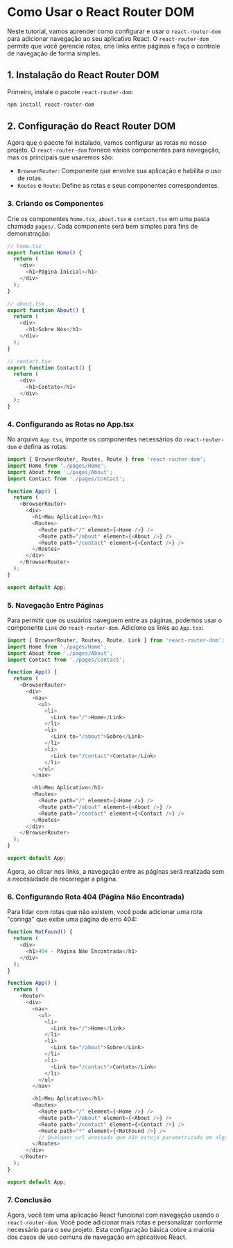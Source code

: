 # Como Usar o React Router DOM

Neste tutorial, vamos aprender como configurar e usar o `react-router-dom` para adicionar navegação ao seu aplicativo React. O `react-router-dom` permite que você gerencie rotas, crie links entre páginas e faça o controle de navegação de forma simples.

## 1. Instalação do React Router DOM

Primeiro, instale o pacote `react-router-dom`:

```bash
npm install react-router-dom
```

## 2. Configuração do React Router DOM

Agora que o pacote foi instalado, vamos configurar as rotas no nosso projeto. O `react-router-dom` fornece vários componentes para navegação, mas os principais que usaremos são:

- `BrowserRouter`: Componente que envolve sua aplicação e habilita o uso de rotas.
- `Routes` e `Route`: Define as rotas e seus componentes correspondentes.


### 3. Criando os Componentes

Crie os componentes `home.tsx`, `about.tsx` e `contact.tsx` em uma pasta chamada `pages/`. Cada componente será bem simples para fins de demonstração:

```javascript
// home.tsx
export function Home() {
  return (
    <div>
      <h1>Página Inicial</h1>
    </div>
  );
}
```

```javascript
// about.tsx
export function About() {
  return (
    <div>
      <h1>Sobre Nós</h1>
    </div>
  );
}
```

```javascript
// contact.tsx
export function Contact() {
  return (
    <div>
      <h1>Contato</h1>
    </div>
  );
}
```

### 4. Configurando as Rotas no App.tsx

No arquivo `App.tsx`, importe os componentes necessários do `react-router-dom` e defina as rotas:

```javascript
import { BrowserRouter, Routes, Route } from 'react-router-dom';
import Home from './pages/Home';
import About from './pages/About';
import Contact from './pages/Contact';

function App() {
  return (
    <BrowserRouter>
      <div>
        <h1>Meu Aplicativo</h1>
        <Routes>
          <Route path="/" element={<Home />} />
          <Route path="/about" element={<About />} />
          <Route path="/contact" element={<Contact />} />
        </Routes>
      </div>
    </BrowserRouter>
  );
}

export default App;
```

### 5. Navegação Entre Páginas

Para permitir que os usuários naveguem entre as páginas, podemos usar o componente `Link` do `react-router-dom`. Adicione os links ao `App.tsx`:

```javascript
import { BrowserRouter, Routes, Route, Link } from 'react-router-dom';
import Home from './pages/Home';
import About from './pages/About';
import Contact from './pages/Contact';

function App() {
  return (
    <BrowserRouter>
      <div>
        <nav>
          <ul>
            <li>
              <Link to="/">Home</Link>
            </li>
            <li>
              <Link to="/about">Sobre</Link>
            </li>
            <li>
              <Link to="/contact">Contato</Link>
            </li>
          </ul>
        </nav>

        <h1>Meu Aplicativo</h1>
        <Routes>
          <Route path="/" element={<Home />} />
          <Route path="/about" element={<About />} />
          <Route path="/contact" element={<Contact />} />
        </Routes>
      </div>
    </BrowserRouter>
  );
}

export default App;
```

Agora, ao clicar nos links, a navegação entre as páginas será realizada sem a necessidade de recarregar a página.

### 6. Configurando Rota 404 (Página Não Encontrada)

Para lidar com rotas que não existem, você pode adicionar uma rota "coringa" que exibe uma página de erro 404:

```javascript
function NotFound() {
  return (
    <div>
      <h1>404 - Página Não Encontrada</h1>
    </div>
  );
}

function App() {
  return (
    <Router>
      <div>
        <nav>
          <ul>
            <li>
              <Link to="/">Home</Link>
            </li>
            <li>
              <Link to="/about">Sobre</Link>
            </li>
            <li>
              <Link to="/contact">Contato</Link>
            </li>
          </ul>
        </nav>

        <h1>Meu Aplicativo</h1>
        <Routes>
          <Route path="/" element={<Home />} />
          <Route path="/about" element={<About />} />
          <Route path="/contact" element={<Contact />} />
          <Route path="*" element={<NotFound />} />
          // Qualquer url acessada que não esteja parametrizada em algum `path` nas rotas, será então mostrada a página `NotFound`.
        </Routes>
      </div>
    </Router>
  );
}

export default App;
```

### 7. Conclusão

Agora, você tem uma aplicação React funcional com navegação usando o `react-router-dom`. Você pode adicionar mais rotas e personalizar conforme necessário para o seu projeto. Esta configuração básica cobre a maioria dos casos de uso comuns de navegação em aplicativos React.
